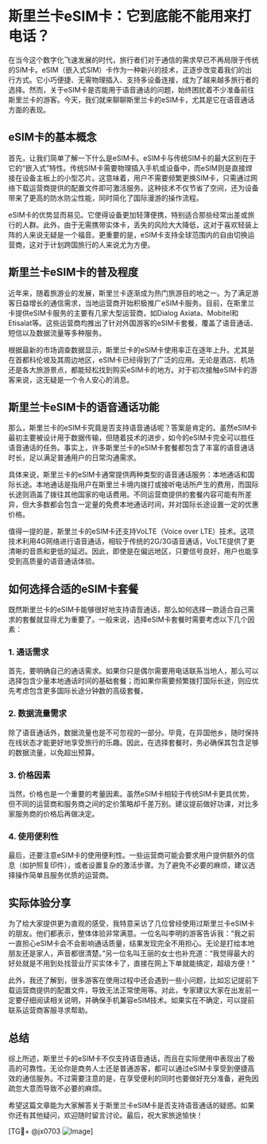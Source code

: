 # 斯里兰卡eSIM卡：它到底能不能用来打电话？

在当今这个数字化飞速发展的时代，旅行者们对于通信的需求早已不再局限于传统的SIM卡。eSIM（嵌入式SIM）卡作为一种新兴的技术，正逐步改变着我们的出行方式。它小巧便捷、无需物理插入、支持多设备连接，成为了越来越多旅行者的选择。然而，关于eSIM卡是否能用于语音通话的问题，始终困扰着不少准备前往斯里兰卡的游客。今天，我们就来聊聊斯里兰卡的eSIM卡，尤其是它在语音通话方面的表现。

## eSIM卡的基本概念

首先，让我们简单了解一下什么是eSIM卡。eSIM卡与传统SIM卡的最大区别在于它的“嵌入式”特性。传统SIM卡需要物理插入手机或设备中，而eSIM则是直接焊接在设备主板上的小型芯片。这意味着，用户不需要频繁更换SIM卡，只需通过网络下载运营商提供的配置文件即可激活服务。这种技术不仅节省了空间，还为设备带来了更高的防水防尘性能，同时简化了国际漫游的操作流程。

eSIM卡的优势显而易见。它使得设备更加轻薄便携，特别适合那些经常出差或旅行的人群。此外，由于无需携带实体卡，丢失的风险大大降低，这对于喜欢轻装上阵的人来说无疑是一个福音。更重要的是，eSIM卡支持全球范围内的自由切换运营商，这对于计划跨国旅行的人来说尤为方便。

## 斯里兰卡eSIM卡的普及程度

近年来，随着旅游业的发展，斯里兰卡逐渐成为热门旅游目的地之一。为了满足游客日益增长的通信需求，当地运营商开始积极推广eSIM卡服务。目前，在斯里兰卡提供eSIM卡服务的主要有几家大型运营商，如Dialog Axiata、Mobitel和Etisalat等。这些运营商均推出了针对外国游客的eSIM卡套餐，覆盖了语音通话、短信以及数据流量等多种服务。

根据最新的市场调查数据显示，斯里兰卡的eSIM卡使用率正在逐年上升。尤其是在首都科伦坡及其周边地区，eSIM卡已经得到了广泛的应用。无论是酒店、机场还是各大旅游景点，都能轻松找到购买eSIM卡的地方。对于初次接触eSIM卡的游客来说，这无疑是一个令人安心的消息。

## 斯里兰卡eSIM卡的语音通话功能

那么，斯里兰卡的eSIM卡究竟是否支持语音通话呢？答案是肯定的。虽然eSIM卡最初主要被设计用于数据传输，但随着技术的进步，如今的eSIM卡完全可以胜任语音通话的任务。事实上，许多斯里兰卡的eSIM卡套餐都包含了丰富的语音通话时长，足以满足普通用户的日常沟通需求。

具体来说，斯里兰卡的eSIM卡通常提供两种类型的语音通话服务：本地通话和国际长途。本地通话是指用户在斯里兰卡境内拨打或接听电话所产生的费用，而国际长途则涵盖了拨往其他国家的电话费用。不同运营商提供的套餐内容可能有所差异，但大多数都会包含一定量的免费本地通话时间，并对国际长途设置一定的优惠价格。

值得一提的是，斯里兰卡的eSIM卡还支持VoLTE（Voice over LTE）技术。这项技术利用4G网络进行语音通话，相较于传统的2G/3G语音通话，VoLTE提供了更清晰的音质和更低的延迟。因此，即使是在偏远地区，只要信号良好，用户也能享受到高质量的语音通话体验。

## 如何选择合适的eSIM卡套餐

既然斯里兰卡的eSIM卡能够很好地支持语音通话，那么如何选择一款适合自己需求的套餐就显得尤为重要了。一般来说，选择eSIM卡套餐时需要考虑以下几个因素：

### 1. 通话需求
首先，要明确自己的通话需求。如果你只是偶尔需要用电话联系当地人，那么可以选择包含少量本地通话时间的基础套餐；而如果你需要频繁拨打国际长途，则应优先考虑包含更多国际长途分钟数的高级套餐。

### 2. 数据流量需求
除了语音通话外，数据流量也是不可忽视的一部分。毕竟，在异国他乡，随时保持在线状态才能更好地享受旅行的乐趣。因此，在选择套餐时，务必确保其包含足够的数据流量，以免超出预算。

### 3. 价格因素
当然，价格也是一个重要的考量因素。虽然eSIM卡相较于传统SIM卡更具优势，但不同的运营商和服务商之间的定价策略却千差万别。建议提前做好功课，对比多家服务商的价格后再做决定。

### 4. 使用便利性
最后，还要注意eSIM卡的使用便利性。一些运营商可能会要求用户提供额外的信息（如护照复印件），或者设置复杂的激活步骤。为了避免不必要的麻烦，建议选择操作简单且服务优质的运营商。

## 实际体验分享

为了给大家提供更为直观的感受，我特意采访了几位曾经使用过斯里兰卡eSIM卡的朋友。他们都表示，整体体验非常满意。一位名叫李明的游客告诉我：“我之前一直担心eSIM卡会不会影响通话质量，结果发现完全不用担心。无论是打给本地朋友还是家人，声音都很清楚。”另一位名叫王丽的女士也补充道：“我觉得最大的好处就是不用到处找营业厅买实体卡了，直接在网上下单就能搞定，超级方便！”

此外，我还了解到，很多游客在使用过程中还会遇到一些小问题，比如忘记提前下载运营商提供的配置文件，导致无法正常使用等。对此，专家建议大家在出发前一定要仔细阅读相关说明，并确保手机兼容eSIM技术。如果实在不确定，可以提前联系运营商客服寻求帮助。

## 总结

综上所述，斯里兰卡的eSIM卡不仅支持语音通话，而且在实际使用中表现出了极高的可靠性。无论你是商务人士还是普通游客，都可以通过eSIM卡享受到便捷高效的通信服务。不过需要注意的是，在享受便利的同时也要做好充分准备，避免因疏忽大意而导致不必要的麻烦。

希望这篇文章能为大家解答关于斯里兰卡eSIM卡是否支持语音通话的疑惑。如果你还有其他疑问，欢迎随时留言讨论。最后，祝大家旅途愉快！

[TG💪+ @jx0703 ![Image](https://github.com/user-attachments/assets/dbca1d08-cadb-493c-b0ec-ad6f7a83f270)]